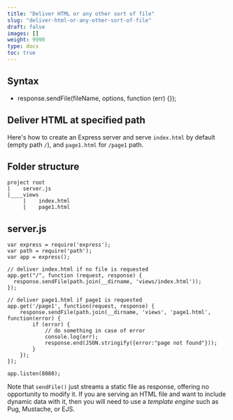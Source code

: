 ```yaml
---
title: "Deliver HTML or any other sort of file"
slug: "deliver-html-or-any-other-sort-of-file"
draft: false
images: []
weight: 9990
type: docs
toc: true
---
```


## Syntax
- response.sendFile(fileName, options, function (err) {});

## Deliver HTML at specified path
Here's how to create an Express server and serve `index.html` by default (empty path `/`), and `page1.html` for `/page1` path.

## Folder structure

```
project root
|    server.js
|____views
     |    index.html
     |    page1.html

```

## server.js

```
var express = require('express');
var path = require('path');
var app = express();

// deliver index.html if no file is requested
app.get("/", function (request, response) {
  response.sendFile(path.join(__dirname, 'views/index.html'));
});

// deliver page1.html if page1 is requested
app.get('/page1', function(request, response) {
    response.sendFile(path.join(__dirname, 'views', 'page1.html', function(error) {
        if (error) {
            // do something in case of error
            console.log(err);
            response.end(JSON.stringify({error:"page not found"}));
        }
    });
});

app.listen(8080);
```


Note that `sendFile()` just streams a static file as response, offering no opportunity to modify it. If you are serving an HTML file and want to include dynamic data with it, then you will need to use a _template engine_ such as Pug, Mustache, or EJS.

